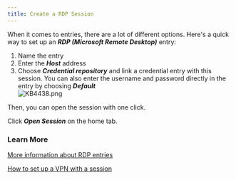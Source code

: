```yaml
---
title: Create a RDP Session
---
```

When it comes to entries, there are a lot of different options. Here&apos;s a quick way to set up an ***RDP (Microsoft Remote Desktop)*** entry:  

1. Name the entry
1. Enter the ***Host*** address
1. Choose ***Credential repository*** and link a credential entry with this session. You can also enter the username and password directly in the entry by choosing ***Default***  
![KB4438.png](/img/en/kb/KB4438.png)  

Then, you can open the session with one click.  

Click ***Open Session*** on the home tab.
### Learn More
[More information about RDP entries](/kb/remote-desktop-manager/how-to-articles/configure-vpn-multiple-sessions/#configure-the-vpn-settings-on-the-parent-folder-entry)  

[How to set up a VPN with a session](/kb/remote-desktop-manager/how-to-articles/configure-vpn-multiple-sessions/#perform-a-batch-edit-to-configure-the-session-entries)
